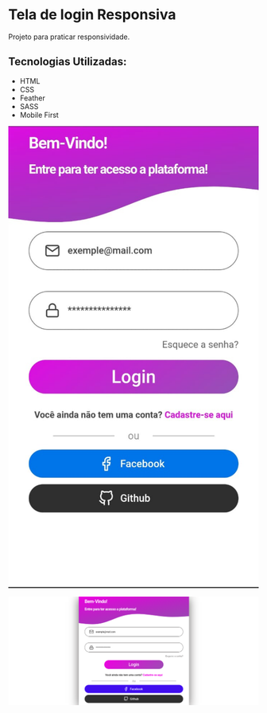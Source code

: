 # Tela de login Responsiva

Projeto para praticar responsividade.

## Tecnologias Utilizadas:
- HTML
- CSS
- Feather
- SASS
- Mobile First


![Tela de Login Mobile](./img/login_mobile.jpeg)

![Tela de Login pc](./img/login_pc.png)